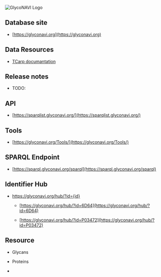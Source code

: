 
![GlycoNAVI Logo](https://glyconavi.org/img/GlycoNAVI.png)

## Database site

* [https://glyconavi.org](https://glyconavi.org)

## Data Resources

* [TCarp documantation](/doc/tcarp/)

## Release notes

* TODO:

## API

* [https://sparqlist.glyconavi.org/](https://sparqlist.glyconavi.org/)

## Tools

* [https://glyconavi.org/Tools/](https://glyconavi.org/Tools/)

## SPARQL Endpoint

* [https://sparql.glyconavi.org/sparql](https://sparql.glyconavi.org/sparql)

## Identifier Hub

* https://glyconavi.org/hub/?id={id} 

  * [https://glyconavi.org/hub/?id=6D64](https://glyconavi.org/hub/?id=6D64)
 
  * [https://glyconavi.org/hub/?id=P03472](https://glyconavi.org/hub/?id=P03472)

## Resource

* Glycans

* Proteins

* 


